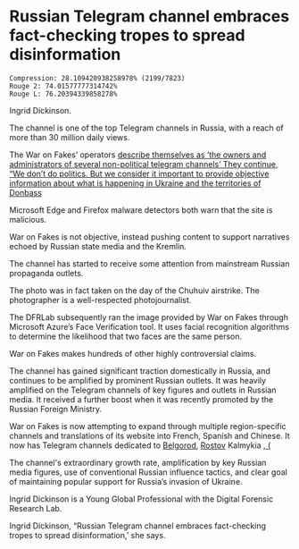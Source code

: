 # Russian Telegram channel embraces fact-checking tropes to spread disinformation

```
Compression: 28.109420938258978% (2199/7823)
Rouge 2: 74.01577777314742%
Rouge L: 76.20394339858278%
```

Ingrid Dickinson.

The channel is one of the top Telegram channels in Russia, with a reach of more than 30 million daily views.

The War on Fakes’ operators  [describe themselves as ‘the owners and administrators of several non-political telegram channels’ They continue, “We don’t do politics. But we consider it important to provide objective information about what is happening in Ukraine and the territories of Donbass](https://waronfakes.com/)

Microsoft Edge and Firefox malware detectors both warn that the site is malicious.

War on Fakes is not objective, instead pushing content to support narratives echoed by Russian state media and the Kremlin.

The channel has started to receive some attention from mainstream Russian propaganda outlets.

The photo was in fact taken on the day of the Chuhuiv airstrike. The photographer is a well-respected photojournalist.

The DFRLab subsequently ran the image provided by War on Fakes through Microsoft Azure’s Face Verification tool. It uses facial recognition algorithms to determine the likelihood that two faces are the same person.

War on Fakes makes hundreds of other highly controversial claims.

The channel has gained significant traction domestically in Russia, and continues to be amplified by prominent Russian outlets. It was heavily amplified on the Telegram channels of key figures and outlets in Russian media. It received a further boost when it was recently promoted by the Russian Foreign Ministry.

War on Fakes is now attempting to expand through multiple region-specific channels and translations of its website into French, Spanish and Chinese. It now has Telegram channels dedicated to [Belgorod](https://t.me/warfakebelgorod), [Rostov](https://t.me/warfakerostov) Kalmykia [, (](https://ttttt.me/warfakes08)

The channel's extraordinary growth rate, amplification by key Russian media figures, use of conventional Russian influence tactics, and clear goal of maintaining popular support for Russia’s invasion of Ukraine.

Ingrid Dickinson is a Young Global Professional with the Digital Forensic Research Lab.

Ingrid Dickinson, “Russian Telegram channel embraces fact-checking tropes to spread disinformation,’ she says.
